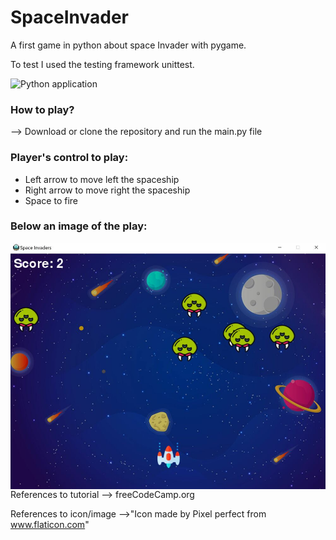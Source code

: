 # SpaceInvader
A first game in python about space Invader with pygame. 

To test I used the testing framework unittest.

![Python application](https://github.com/SudatiSimone/SpaceInvader/workflows/Python%20application/badge.svg?branch=master&event=push)

### **How to play?** 

--> Download or clone the repository and run the main.py file

### **Player's control to play:**

- Left arrow to move left the spaceship
- Right arrow to move right the spaceship
- Space to fire 

### **Below an image of the play:**

<img src="Capture.JPG"
     style="float: left; margin-right: 10px;" />


References to tutorial --> freeCodeCamp.org 

References to icon/image -->"Icon made by Pixel perfect from www.flaticon.com"

